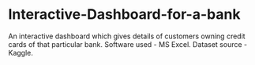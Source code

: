 # Interactive-Dashboard-for-a-bank
An interactive dashboard which gives details of customers owning credit cards of that particular bank.
Software used - MS Excel. Dataset source - Kaggle.

